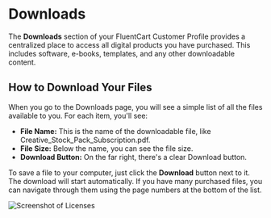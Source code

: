 # Downloads

The **Downloads** section of your FluentCart Customer Profile provides a centralized place to access all digital products you have purchased. This includes software, e-books, templates, and any other downloadable content.

## How to Download Your Files

When you go to the Downloads page, you will see a simple list of all the files available to you. For each item, you'll see:

* **File Name:** This is the name of the downloadable file, like Creative_Stock_Pack_Subscription.pdf.
* **File Size:** Below the name, you can see the file size.
* **Download Button:** On the far right, there's a clear Download button.

To save a file to your computer, just click the **Download** button next to it. The download will start automatically. If you have many purchased files, you can navigate through them using the page numbers at the bottom of the list.


![Screenshot of Licenses](/images/customer-dashboard/downloads/downloads-1.png)

